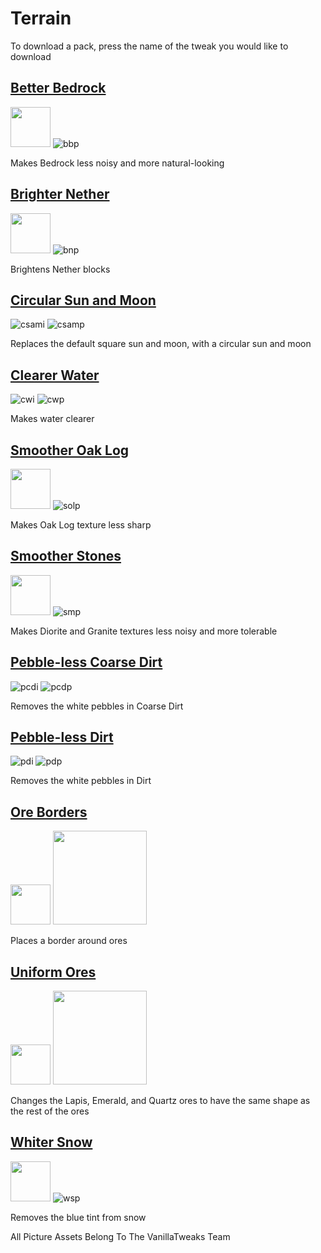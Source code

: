 # Terrain

To download a pack, press the name of the tweak you would like to download

## [Better Bedrock](https://www.dropbox.com/s/ws61vr91oz40zz3/bet_bed.mcpack?dl=1)

<img src="https://vanillatweaks.net/assets/resources/icons/resourcepacks/1.15/BetterBedrock.png?v1" height="64"> ![bbp](https://vanillatweaks.net/assets/resources/previews/resourcepacks/1.15/BetterBedrock.png?v1)

Makes Bedrock less noisy and more natural-looking

## [Brighter Nether](https://www.dropbox.com/s/4okb1zh1b0lfxjv/brig_neth.mcpack?dl=1)

<img src="https://vanillatweaks.net/assets/resources/icons/resourcepacks/1.15/BrighterNether.png?v1" height="64"> ![bnp](https://vanillatweaks.net/assets/resources/previews/resourcepacks/1.15/BrighterNether.png?v1)

Brightens Nether blocks

## [Circular Sun and Moon](https://www.dropbox.com/s/xku0puez63cuo4h/circ_sm.mcpack?dl=1)

![csami](https://vanillatweaks.net/assets/resources/icons/resourcepacks/1.15/CircularSunandMoon.png?v1) ![csamp](https://vanillatweaks.net/assets/resources/previews/resourcepacks/1.15/CircularSunandMoon.png?v1)

Replaces the default square sun and moon, with a circular sun and moon

## [Clearer Water](https://www.dropbox.com/s/v1j9e6c0isapebg/clear_water.mcpack?dl=1)

![cwi](https://vanillatweaks.net/assets/resources/icons/resourcepacks/1.15/ClearerWater.png?v1) ![cwp](https://vanillatweaks.net/assets/resources/previews/resourcepacks/1.15/ClearerWater.png?v1)

Makes water clearer

## [Smoother Oak Log](https://www.dropbox.com/s/4kqm7bwjlwg7o2f/smo_oak.mcpack?dl=1)

<img src="https://vanillatweaks.net/assets/resources/icons/resourcepacks/1.15/SmootherOakLog.png?v1" height="64"> ![solp](https://vanillatweaks.net/assets/resources/previews/resourcepacks/1.15/SmootherOakLog.png?v1)

Makes Oak Log texture less sharp

## [Smoother Stones](https://www.dropbox.com/s/xu6bouy2b65phs6/smoo_stone.mcpack?dl=1)

<img src="https://vanillatweaks.net/assets/resources/icons/resourcepacks/1.15/SmootherStones.png?v1" height="64"> ![smp](https://vanillatweaks.net/assets/resources/previews/resourcepacks/1.15/SmootherStones.png?v1)

Makes Diorite and Granite textures less noisy and more tolerable

## [Pebble-less Coarse Dirt](https://www.dropbox.com/s/gw26utdb7b5bzzj/no_peb_cdirt.mcpack?dl=1)

![pcdi](https://vanillatweaks.net/assets/resources/icons/resourcepacks/1.15/SmoothCoarseDirt.png?v1) ![pcdp](https://vanillatweaks.net/assets/resources/previews/resourcepacks/1.15/SmoothCoarseDirt.png?v1)

Removes the white pebbles in Coarse Dirt

## [Pebble-less Dirt](https://www.dropbox.com/s/r419gkfdr6n7qjx/no_peb_dirt.mcpack?dl=1)

![pdi](https://vanillatweaks.net/assets/resources/icons/resourcepacks/1.15/SmoothDirt.png?v1) ![pdp](https://vanillatweaks.net/assets/resources/previews/resourcepacks/1.15/SmoothDirt.png?v1)

Removes the white pebbles in Dirt

## [Ore Borders](https://www.dropbox.com/s/he9mv3v9t381tt2/ore_bord.mcpack?dl=1)

<img src="https://vanillatweaks.net/assets/resources/icons/resourcepacks/1.15/OreBorders.png?v1" height="64"> <img src="https://vanillatweaks.net/assets/resources/previews/resourcepacks/1.16/OreBorders.png?v1" height="150">

Places a border around ores

## [Uniform Ores](https://www.dropbox.com/s/6udry6ku52uzffp/uni_ores.mcpack?dl=1)

<img src="https://vanillatweaks.net/assets/resources/icons/resourcepacks/1.15/UniformOres.png?v1" height="64"> <img src="https://vanillatweaks.net/assets/resources/previews/resourcepacks/1.16/UniformOres.png?v1" height="150">

Changes the Lapis, Emerald, and Quartz ores to have the same shape as the rest of the ores

## [Whiter Snow](https://www.dropbox.com/s/b3vi2ggpdrtjjyj/white_snow.mcpack?dl=1)

<img src="https://vanillatweaks.net/assets/resources/icons/resourcepacks/1.15/WhiterSnow.png?v1" height="64"> ![wsp](https://vanillatweaks.net/assets/resources/previews/resourcepacks/1.15/WhiterSnow.png?v1)

Removes the blue tint from snow

All Picture Assets Belong To The VanillaTweaks Team
